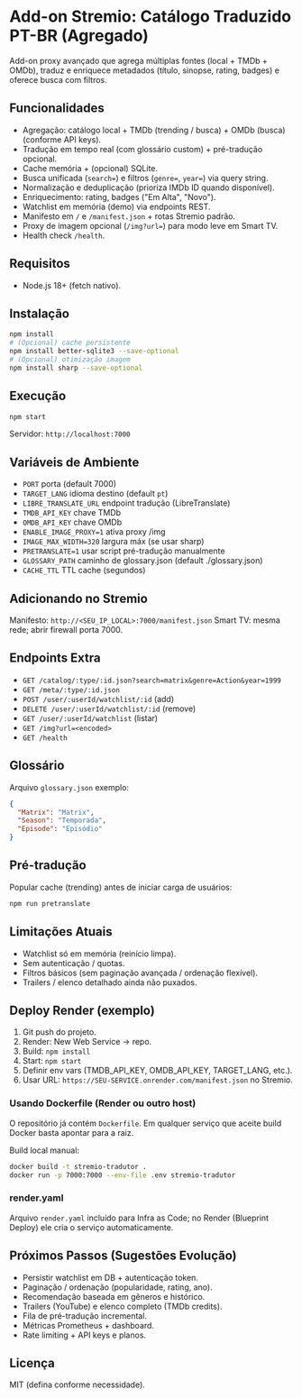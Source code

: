 # Add-on Stremio: Catálogo Traduzido PT-BR (Agregado)

Add-on proxy avançado que agrega múltiplas fontes (local + TMDb + OMDb), traduz e enriquece metadados (título, sinopse, rating, badges) e oferece busca com filtros.

## Funcionalidades
- Agregação: catálogo local + TMDb (trending / busca) + OMDb (busca) (conforme API keys).
- Tradução em tempo real (com glossário custom) + pré-tradução opcional.
- Cache memória + (opcional) SQLite.
- Busca unificada (`search=`) e filtros (`genre=`, `year=`) via query string.
- Normalização e deduplicação (prioriza IMDb ID quando disponível).
- Enriquecimento: rating, badges ("Em Alta", "Novo").
- Watchlist em memória (demo) via endpoints REST.
- Manifesto em `/` e `/manifest.json` + rotas Stremio padrão.
- Proxy de imagem opcional (`/img?url=`) para modo leve em Smart TV.
- Health check `/health`.

## Requisitos
- Node.js 18+ (fetch nativo).

## Instalação
```bash
npm install
# (Opcional) cache persistente
npm install better-sqlite3 --save-optional
# (Opcional) otimização imagem
npm install sharp --save-optional
```

## Execução
```bash
npm start
```
Servidor: `http://localhost:7000`

## Variáveis de Ambiente
- `PORT` porta (default 7000)
- `TARGET_LANG` idioma destino (default `pt`)
- `LIBRE_TRANSLATE_URL` endpoint tradução (LibreTranslate)
- `TMDB_API_KEY` chave TMDb
- `OMDB_API_KEY` chave OMDb
- `ENABLE_IMAGE_PROXY=1` ativa proxy /img
- `IMAGE_MAX_WIDTH=320` largura máx (se usar sharp)
- `PRETRANSLATE=1` usar script pré-tradução manualmente
- `GLOSSARY_PATH` caminho de glossary.json (default ./glossary.json)
- `CACHE_TTL` TTL cache (segundos)

## Adicionando no Stremio
Manifesto: `http://<SEU_IP_LOCAL>:7000/manifest.json`
Smart TV: mesma rede; abrir firewall porta 7000.

## Endpoints Extra
- `GET /catalog/:type/:id.json?search=matrix&genre=Action&year=1999`
- `GET /meta/:type/:id.json`
- `POST /user/:userId/watchlist/:id` (add)
- `DELETE /user/:userId/watchlist/:id` (remove)
- `GET /user/:userId/watchlist` (listar)
- `GET /img?url=<encoded>`
- `GET /health`

## Glossário
Arquivo `glossary.json` exemplo:
```json
{
  "Matrix": "Matrix",
  "Season": "Temporada",
  "Episode": "Episódio"
}
```

## Pré-tradução
Popular cache (trending) antes de iniciar carga de usuários:
```bash
npm run pretranslate
```

## Limitações Atuais
- Watchlist só em memória (reinício limpa).
- Sem autenticação / quotas.
- Filtros básicos (sem paginação avançada / ordenação flexível).
- Trailers / elenco detalhado ainda não puxados.

## Deploy Render (exemplo)
1. Git push do projeto.
2. Render: New Web Service -> repo.
3. Build: `npm install`
4. Start: `npm start`
5. Definir env vars (TMDB_API_KEY, OMDB_API_KEY, TARGET_LANG, etc.).
6. Usar URL: `https://SEU-SERVICE.onrender.com/manifest.json` no Stremio.

### Usando Dockerfile (Render ou outro host)
O repositório já contém `Dockerfile`. Em qualquer serviço que aceite build Docker basta apontar para a raiz.

Build local manual:
```bash
docker build -t stremio-tradutor .
docker run -p 7000:7000 --env-file .env stremio-tradutor
```

### render.yaml
Arquivo `render.yaml` incluído para Infra as Code; no Render (Blueprint Deploy) ele cria o serviço automaticamente.

## Próximos Passos (Sugestões Evolução)
- Persistir watchlist em DB + autenticação token.
- Paginação / ordenação (popularidade, rating, ano).
- Recomendação baseada em gêneros e histórico.
- Trailers (YouTube) e elenco completo (TMDb credits).
- Fila de pré-tradução incremental.
- Métricas Prometheus + dashboard.
- Rate limiting + API keys e planos.

## Licença
MIT (defina conforme necessidade).
